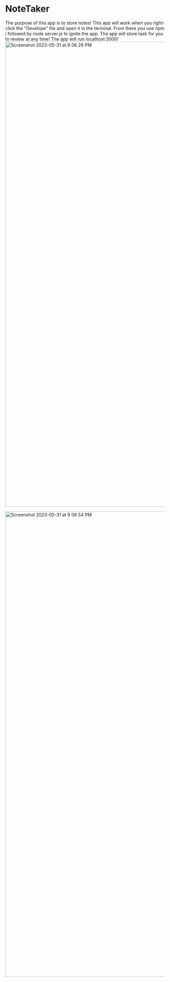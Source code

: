# NoteTaker

The purpose of this app is to store notes! This app will work when you right-click the "Develope" file and open it in the terminal. From there you use npm i followed by node server.js to ignite the app. The app will store task for you to review at any time! The app will run localhost:3000!
<img width="1470" alt="Screenshot 2023-05-31 at 9 06 26 PM" src="https://github.com/KevinJessie/NoteTaker/assets/101435897/02caa562-202f-4ddc-ba94-243104fb9fca">

<img width="1470" alt="Screenshot 2023-05-31 at 9 06 54 PM" src="https://github.com/KevinJessie/NoteTaker/assets/101435897/092938ee-ea65-4cbb-811c-4b5457801082">

